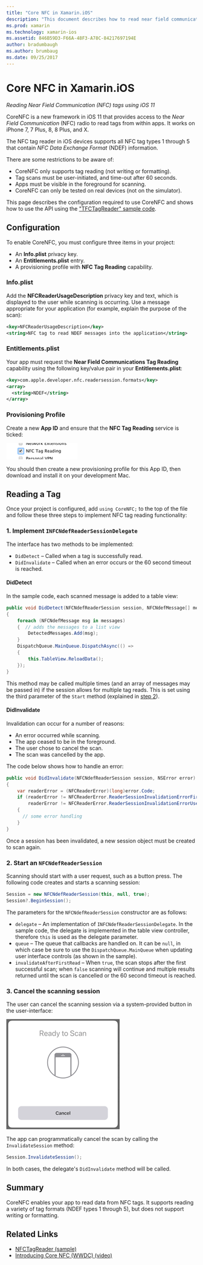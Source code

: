 ```yaml
---
title: "Core NFC in Xamarin.iOS"
description: "This document describes how to read near field communication tags in Xamarin.iOS using the APIs introduced in iOS 11."
ms.prod: xamarin
ms.technology: xamarin-ios
ms.assetid: 846B59D3-F66A-48F3-A78C-84217697194E
author: bradumbaugh
ms.author: brumbaug
ms.date: 09/25/2017
---
```


# Core NFC in Xamarin.iOS

_Reading Near Field Communication (NFC) tags using iOS 11_

CoreNFC is a new framework in iOS 11 that provides access to the
_Near Field Communication_ (NFC) radio to read tags from within apps. It works on iPhone 7, 7 Plus, 8, 8 Plus, and X.

The NFC tag reader in iOS devices supports all NFC tag types 1 through 5 that
contain _NFC Data Exchange Format_ (NDEF) information.

There are some restrictions to be aware of:

- CoreNFC only supports tag reading (not writing or formatting).
- Tag scans must be user-initiated, and time-out after 60 seconds.
- Apps must be visible in the foreground for scanning.
- CoreNFC can only be tested on real devices (not on the simulator).

This page describes the configuration required to use CoreNFC
and shows how to use the API using the ["TFCTagReader" sample code](https://developer.xamarin.com/samples/monotouch/ios11/NFCTagReader/).

## Configuration

To enable CoreNFC, you must configure three items in your project:

- An **Info.plist** privacy key.
- An **Entitlements.plist** entry.
- A provisioning profile with **NFC Tag Reading** capability.

### Info.plist

Add the **NFCReaderUsageDescription** privacy key and text, which is displayed to the user while scanning is occurring. Use a message appropriate
for your application (for example, explain the purpose of the scan):

```xml
<key>NFCReaderUsageDescription</key>
<string>NFC tag to read NDEF messages into the application</string>
```

### Entitlements.plist

Your app must request the **Near Field Communications Tag Reading**
capability using the following key/value pair in your **Entitlements.plist**:

```xml
<key>com.apple.developer.nfc.readersession.formats</key>
<array>
  <string>NDEF</string>
</array>
```

### Provisioning Profile

Create a new **App ID** and ensure that the **NFC Tag Reading** service is ticked:

[![Developer Portal New App ID page with NFC Tag Reading selected](corenfc-images/app-services-nfc-sml.png)](corenfc-images/app-services-nfc.png#lightbox)

You should then create a new provisioning profile for this App ID, then download and install it on your development Mac.

## Reading a Tag

Once your project is configured, add `using CoreNFC;` to the top of the file
and follow these three steps to implement NFC tag reading functionality:

### 1. Implement `INFCNdefReaderSessionDelegate`

The interface has two methods to be implemented:

- `DidDetect` – Called when a tag is successfully read.
- `DidInvalidate` – Called when an error occurs or the 60 second timeout is reached.

#### DidDetect

In the sample code, each scanned message is added to a table view:

```csharp
public void DidDetect(NFCNdefReaderSession session, NFCNdefMessage[] messages)
{
    foreach (NFCNdefMessage msg in messages)
    {  // adds the messages to a list view
        DetectedMessages.Add(msg);
    }
    DispatchQueue.MainQueue.DispatchAsync(() =>
    {
        this.TableView.ReloadData();
    });
}
```

This method may be called multiple times (and an array of messages may be passed in) if the session allows for multiple tag reads. This is set using the third parameter of the `Start` method (explained in [step 2](#step2)).

#### DidInvalidate

Invalidation can occur for a number of reasons:

- An error occurred while scanning.
- The app ceased to be in the foreground.
- The user chose to cancel the scan.
- The scan was cancelled by the app.

The code below shows how to handle an error:

```csharp
public void DidInvalidate(NFCNdefReaderSession session, NSError error)
{
    var readerError = (NFCReaderError)(long)error.Code;
    if (readerError != NFCReaderError.ReaderSessionInvalidationErrorFirstNDEFTagRead &&
        readerError != NFCReaderError.ReaderSessionInvalidationErrorUserCanceled)
    {
      // some error handling
    }
}
```

Once a session has been invalidated, a new session object must
be created to scan again.

<a name="step2" />

### 2. Start an `NFCNdefReaderSession`

Scanning should start with a user request, such as a button press.
The following code creates and starts a scanning session:

```csharp
Session = new NFCNdefReaderSession(this, null, true);
Session?.BeginSession();
```

The parameters for the `NFCNdefReaderSession` constructor are as follows:

- `delegate` – An implementation of `INFCNdefReaderSessionDelegate`. In the sample code, the delegate is implemented in the table view controller, therefore `this` is used as the delegate parameter.
- `queue` – The queue that callbacks are handled on. It can be `null`, in which case be sure to use the `DispatchQueue.MainQueue` when updating user interface controls (as shown in the sample).
- `invalidateAfterFirstRead` – When `true`, the scan stops after the first successful scan; when `false` scanning will continue and multiple results returned until the scan is cancelled or the 60 second timeout is reached.


### 3. Cancel the scanning session

The user can cancel the scanning session via a system-provided
button in the user-interface:

![Cancel button while scanning](corenfc-images/scan-cancel-sml.png)

The app can programmatically cancel the scan by calling the
`InvalidateSession` method:

```csharp
Session.InvalidateSession();
```

In both cases, the delegate's `DidInvalidate` method will
be called.

## Summary

CoreNFC enables your app to read data from NFC tags. It supports
reading a variety of tag formats (NDEF types 1 through 5), but does
not support writing or formatting.


## Related Links

- [NFCTagReader (sample)](https://developer.xamarin.com/samples/monotouch/ios11/NFCTagReader/)
- [Introducing Core NFC (WWDC) (video)](https://developer.apple.com/videos/play/wwdc2017/718/)
